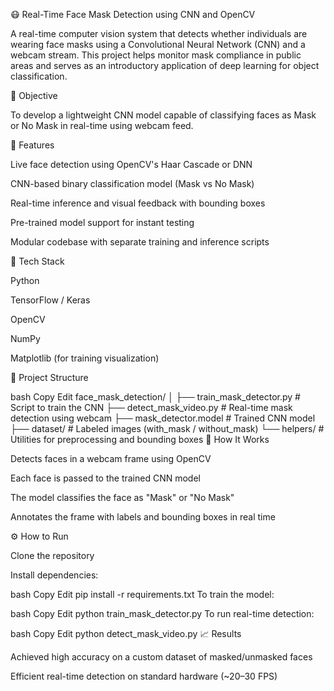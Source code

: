 😷 Real-Time Face Mask Detection using CNN and OpenCV

A real-time computer vision system that detects whether individuals are wearing face masks using a Convolutional Neural Network (CNN) and a webcam stream. This project helps monitor mask compliance in public areas and serves as an introductory application of deep learning for object classification.

🎯 Objective

To develop a lightweight CNN model capable of classifying faces as Mask or No Mask in real-time using webcam feed.

🚀 Features

Live face detection using OpenCV's Haar Cascade or DNN

CNN-based binary classification model (Mask vs No Mask)

Real-time inference and visual feedback with bounding boxes

Pre-trained model support for instant testing

Modular codebase with separate training and inference scripts

🧠 Tech Stack

Python

TensorFlow / Keras

OpenCV

NumPy

Matplotlib (for training visualization)

📁 Project Structure

bash
Copy
Edit
face_mask_detection/
│
├── train_mask_detector.py      # Script to train the CNN
├── detect_mask_video.py        # Real-time mask detection using webcam
├── mask_detector.model         # Trained CNN model
├── dataset/                    # Labeled images (with_mask / without_mask)
└── helpers/                    # Utilities for preprocessing and bounding boxes
🧪 How It Works

Detects faces in a webcam frame using OpenCV

Each face is passed to the trained CNN model

The model classifies the face as "Mask" or "No Mask"

Annotates the frame with labels and bounding boxes in real time

⚙️ How to Run

Clone the repository

Install dependencies:

bash
Copy
Edit
pip install -r requirements.txt
To train the model:

bash
Copy
Edit
python train_mask_detector.py
To run real-time detection:

bash
Copy
Edit
python detect_mask_video.py
📈 Results

Achieved high accuracy on a custom dataset of masked/unmasked faces

Efficient real-time detection on standard hardware (~20–30 FPS)

